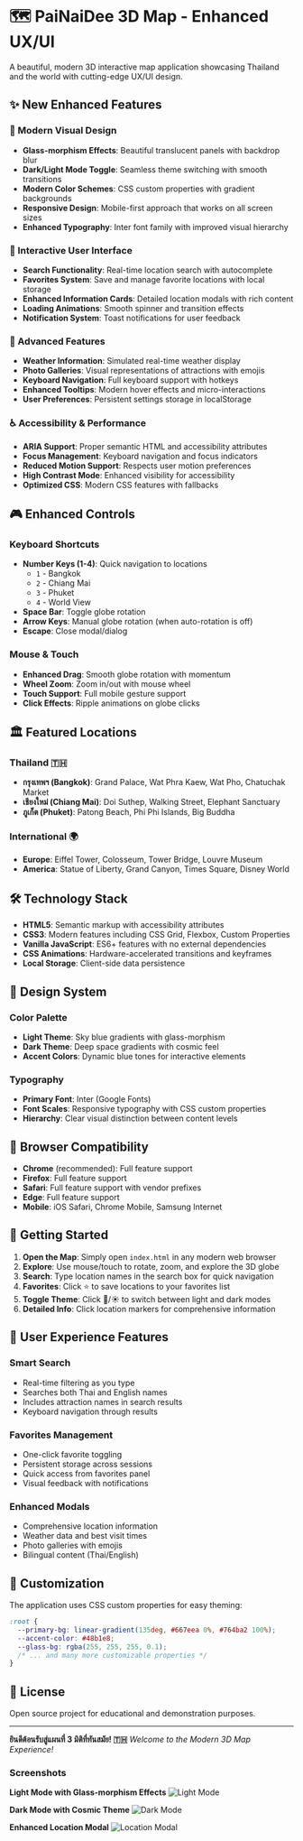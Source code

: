 # 🗺️ PaiNaiDee 3D Map - Enhanced UX/UI

A beautiful, modern 3D interactive map application showcasing Thailand and the world with cutting-edge UX/UI design.

## ✨ New Enhanced Features

### 🎨 Modern Visual Design
- **Glass-morphism Effects**: Beautiful translucent panels with backdrop blur
- **Dark/Light Mode Toggle**: Seamless theme switching with smooth transitions
- **Modern Color Schemes**: CSS custom properties with gradient backgrounds
- **Responsive Design**: Mobile-first approach that works on all screen sizes
- **Enhanced Typography**: Inter font family with improved visual hierarchy

### 🚀 Interactive User Interface
- **Search Functionality**: Real-time location search with autocomplete
- **Favorites System**: Save and manage favorite locations with local storage
- **Enhanced Information Cards**: Detailed location modals with rich content
- **Loading Animations**: Smooth spinner and transition effects
- **Notification System**: Toast notifications for user feedback

### 🌟 Advanced Features
- **Weather Information**: Simulated real-time weather display
- **Photo Galleries**: Visual representations of attractions with emojis
- **Keyboard Navigation**: Full keyboard support with hotkeys
- **Enhanced Tooltips**: Modern hover effects and micro-interactions
- **User Preferences**: Persistent settings storage in localStorage

### ♿ Accessibility & Performance
- **ARIA Support**: Proper semantic HTML and accessibility attributes
- **Focus Management**: Keyboard navigation and focus indicators
- **Reduced Motion Support**: Respects user motion preferences
- **High Contrast Mode**: Enhanced visibility for accessibility
- **Optimized CSS**: Modern CSS features with fallbacks

## 🎮 Enhanced Controls

### Keyboard Shortcuts
- **Number Keys (1-4)**: Quick navigation to locations
  - `1` - Bangkok
  - `2` - Chiang Mai  
  - `3` - Phuket
  - `4` - World View
- **Space Bar**: Toggle globe rotation
- **Arrow Keys**: Manual globe rotation (when auto-rotation is off)
- **Escape**: Close modal/dialog

### Mouse & Touch
- **Enhanced Drag**: Smooth globe rotation with momentum
- **Wheel Zoom**: Zoom in/out with mouse wheel
- **Touch Support**: Full mobile gesture support
- **Click Effects**: Ripple animations on globe clicks

## 🏛️ Featured Locations

### Thailand 🇹🇭
- **กรุงเทพฯ (Bangkok)**: Grand Palace, Wat Phra Kaew, Wat Pho, Chatuchak Market
- **เชียงใหม่ (Chiang Mai)**: Doi Suthep, Walking Street, Elephant Sanctuary
- **ภูเก็ต (Phuket)**: Patong Beach, Phi Phi Islands, Big Buddha

### International 🌍
- **Europe**: Eiffel Tower, Colosseum, Tower Bridge, Louvre Museum
- **America**: Statue of Liberty, Grand Canyon, Times Square, Disney World

## 🛠️ Technology Stack

- **HTML5**: Semantic markup with accessibility attributes
- **CSS3**: Modern features including CSS Grid, Flexbox, Custom Properties
- **Vanilla JavaScript**: ES6+ features with no external dependencies
- **CSS Animations**: Hardware-accelerated transitions and keyframes
- **Local Storage**: Client-side data persistence

## 🎨 Design System

### Color Palette
- **Light Theme**: Sky blue gradients with glass-morphism
- **Dark Theme**: Deep space gradients with cosmic feel
- **Accent Colors**: Dynamic blue tones for interactive elements

### Typography
- **Primary Font**: Inter (Google Fonts)
- **Font Scales**: Responsive typography with CSS custom properties
- **Hierarchy**: Clear visual distinction between content levels

## 📱 Browser Compatibility

- **Chrome** (recommended): Full feature support
- **Firefox**: Full feature support
- **Safari**: Full feature support with vendor prefixes
- **Edge**: Full feature support
- **Mobile**: iOS Safari, Chrome Mobile, Samsung Internet

## 🚀 Getting Started

1. **Open the Map**: Simply open `index.html` in any modern web browser
2. **Explore**: Use mouse/touch to rotate, zoom, and explore the 3D globe
3. **Search**: Type location names in the search box for quick navigation
4. **Favorites**: Click ⭐ to save locations to your favorites list
5. **Toggle Theme**: Click 🌙/☀️ to switch between light and dark modes
6. **Detailed Info**: Click location markers for comprehensive information

## 🎯 User Experience Features

### Smart Search
- Real-time filtering as you type
- Searches both Thai and English names
- Includes attraction names in search results
- Keyboard navigation through results

### Favorites Management
- One-click favorite toggling
- Persistent storage across sessions
- Quick access from favorites panel
- Visual feedback with notifications

### Enhanced Modals
- Comprehensive location information
- Weather data and best visit times
- Photo galleries with emojis
- Bilingual content (Thai/English)

## 🔧 Customization

The application uses CSS custom properties for easy theming:

```css
:root {
  --primary-bg: linear-gradient(135deg, #667eea 0%, #764ba2 100%);
  --accent-color: #48b1e8;
  --glass-bg: rgba(255, 255, 255, 0.1);
  /* ... and many more customizable properties */
}
```

## 📄 License

Open source project for educational and demonstration purposes.

---

**ยินดีต้อนรับสู่แผนที่ 3 มิติที่ทันสมัย! 🇹🇭**
*Welcome to the Modern 3D Map Experience!*

### Screenshots

**Light Mode with Glass-morphism Effects**
![Light Mode](https://github.com/user-attachments/assets/b91b9557-0b81-4415-b83e-6792d61b9fae)

**Dark Mode with Cosmic Theme**
![Dark Mode](https://github.com/user-attachments/assets/a8233560-774d-4f69-a365-e90099a6c6ae)

**Enhanced Location Modal**
![Location Modal](https://github.com/user-attachments/assets/9ef53504-2bf6-411e-91c2-67edee3720fb)
